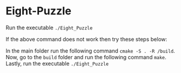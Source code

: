 # Eight-Puzzle
 Run the executable ```./Eight_Puzzle``` 
 
 If the above command does not work then try these steps below: 
 
 In the main folder run the following command ```cmake -S . -R /build```. \
 Now, go to the ```build``` folder and run the following command ```make```. \
 Lastly, run the executable ```./Eight_Puzzle```
